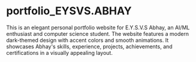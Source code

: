 # portfolio_EYSVS.ABHAY
 This is an elegant personal portfolio website for E.Y.S.V.S Abhay, an AI/ML enthusiast and computer science student. The website features a modern dark-themed design with accent colors and smooth animations. It showcases Abhay's skills, experience, projects, achievements, and certifications in a visually appealing layout. 
